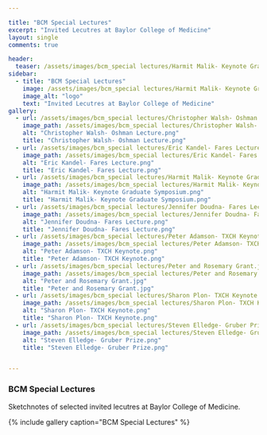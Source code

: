 ```yaml
---

title: "BCM Special Lectures"
excerpt: "Invited Lecutres at Baylor College of Medicine"
layout: single
comments: true

header:
  teaser: /assets/images/bcm_special lectures/Harmit Malik- Keynote Graduate Symposium.png
sidebar:
  - title: "BCM Special Lectures"
    image: /assets/images/bcm_special lectures/Harmit Malik- Keynote Graduate Symposium.png
    image_alt: "logo"
    text: "Invited Lecutres at Baylor College of Medicine"
gallery:
  - url: /assets/images/bcm_special lectures/Christopher Walsh- Oshman Lecture.png
    image_path: /assets/images/bcm_special lectures/Christopher Walsh- Oshman Lecture.png
    alt: "Christopher Walsh- Oshman Lecture.png"
    title: "Christopher Walsh- Oshman Lecture.png"
  - url: /assets/images/bcm_special lectures/Eric Kandel- Fares Lecture.png
    image_path: /assets/images/bcm_special lectures/Eric Kandel- Fares Lecture.png
    alt: "Eric Kandel- Fares Lecture.png"
    title: "Eric Kandel- Fares Lecture.png"
  - url: /assets/images/bcm_special lectures/Harmit Malik- Keynote Graduate Symposium.png
    image_path: /assets/images/bcm_special lectures/Harmit Malik- Keynote Graduate Symposium.png
    alt: "Harmit Malik- Keynote Graduate Symposium.png"
    title: "Harmit Malik- Keynote Graduate Symposium.png"
  - url: /assets/images/bcm_special lectures/Jennifer Doudna- Fares Lecture.png
    image_path: /assets/images/bcm_special lectures/Jennifer Doudna- Fares Lecture.png
    alt: "Jennifer Doudna- Fares Lecture.png"
    title: "Jennifer Doudna- Fares Lecture.png"
  - url: /assets/images/bcm_special lectures/Peter Adamson- TXCH Keynote.png
    image_path: /assets/images/bcm_special lectures/Peter Adamson- TXCH Keynote.png
    alt: "Peter Adamson- TXCH Keynote.png"
    title: "Peter Adamson- TXCH Keynote.png"
  - url: /assets/images/bcm_special lectures/Peter and Rosemary Grant.jpg
    image_path: /assets/images/bcm_special lectures/Peter and Rosemary Grant.jpg
    alt: "Peter and Rosemary Grant.jpg"
    title: "Peter and Rosemary Grant.jpg"
  - url: /assets/images/bcm_special lectures/Sharon Plon- TXCH Keynote.png
    image_path: /assets/images/bcm_special lectures/Sharon Plon- TXCH Keynote.png
    alt: "Sharon Plon- TXCH Keynote.png"
    title: "Sharon Plon- TXCH Keynote.png"
  - url: /assets/images/bcm_special lectures/Steven Elledge- Gruber Prize.png
    image_path: /assets/images/bcm_special lectures/Steven Elledge- Gruber Prize.png
    alt: "Steven Elledge- Gruber Prize.png"
    title: "Steven Elledge- Gruber Prize.png"


---
```


### BCM Special Lectures

Sketchnotes of selected invited lecutres at Baylor College of Medicine.

{% include gallery caption="BCM Special Lectures" %}
